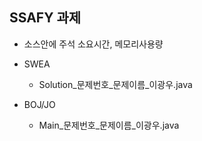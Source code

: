 ## SSAFY 과제

- 소스안에 주석 소요시간, 메모리사용량

- SWEA
    - Solution_문제번호_문제이름_이광우.java

- BOJ/JO
    - Main_문제번호_문제이름_이광우.java